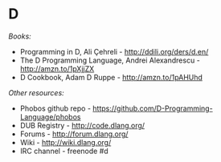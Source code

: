 D
======

*Books:*

- Programming in D, Ali Çehreli - http://ddili.org/ders/d.en/
- The D Programming Language, Andrei Alexandrescu - http://amzn.to/1pXjjZX
- D Cookbook, Adam D Ruppe - http://amzn.to/1pAHUhd

*Other resources:*

- Phobos github repo - https://github.com/D-Programming-Language/phobos
- DUB Registry - http://code.dlang.org/
- Forums - http://forum.dlang.org/
- Wiki - http://wiki.dlang.org/
- IRC channel - freenode #d
